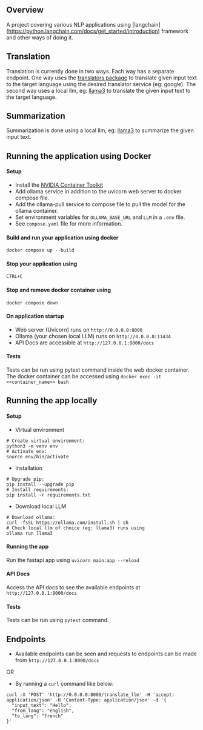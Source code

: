 ## Overview
A project covering various NLP applications using [langchain] (https://python.langchain.com/docs/get_started/introduction) framework and other ways of doing it.

## Translation
Translation is currently done in two ways. Each way has a separate endpoint. One way uses the [translators package](https://pypi.org/project/translators/) to translate given input text to the target language using the desired translator service (eg: google). The second way uses a local llm, eg: [llama3](https://ollama.com/library/llama3) to translate the given input text to the target language.

## Summarization
Summarization is done using a local llm, eg: [llama3](https://ollama.com/library/llama3) to summarize the given input text.

## Running the application using Docker
#### Setup
* Install the [NVIDIA Container Toolkit](https://github.com/NVIDIA/nvidia-container-toolkit)
* Add ollama service in addition to the uvicorn web server to docker compose file.
* Add the ollama-pull service to compose file to pull the model for the ollama container.
* Set environment variables for `OLLAMA_BASE_URL` and `LLM` in a `.env` file.
* See `compose.yaml` file for more information.


#### Build and run your application using docker
```shell
docker compose up --build
```
#### Stop your application using
```shell
CTRL+C
```
#### Stop and remove docker container using
```shell
docker compose down
```

#### On application startup
* Web server (Uvicorn) runs on ```http://0.0.0.0:8000```
* Ollama (your chosen local LLM) runs on ```http://0.0.0.0:11434```
* API Docs are accessible at ```http://127.0.0.1:8000/docs```

#### Tests
Tests can be run using pytest command inside the web docker container. The docker container can be accessed using ```docker exec -it <<container_name>> bash```

## Running the app locally
#### Setup
* Virtual environment
```
# Create virtual environment:
python3 -m venv env
# Activate env:
source env/bin/activate
```
* Installation
```
# Upgrade pip:
pip install --upgrade pip
# Install requirements:
pip install -r requirements.txt
```

* Download local LLM
```
# Download ollama:
curl -fsSL https://ollama.com/install.sh | sh
# Check local llm of choice (eg: llama3) runs using
ollama run llama3
```

#### Running the app
Run the fastapi app using
```uvicorn main:app --reload```

#### API Docs
Access the API docs to see the available endpoints at
```http://127.0.0.1:8000/docs```

#### Tests
Tests can be run using `pytest` command.

## Endpoints
* Available endpoints can be seen and requests to endpoints can be made from ```http://127.0.0.1:8000/docs```

OR

* By running a `curl` command like below:
```shell
curl -X 'POST' 'http://0.0.0.0:8000/translate_llm' -H 'accept: application/json' -H 'Content-Type: application/json' -d '{
  "input_text": "Hello",
  "from_lang": "english",
  "to_lang": "french"
}'
```